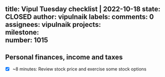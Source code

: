 title:	Vipul Tuesday checklist | 2022-10-18
state:	CLOSED
author:	vipulnaik
labels:	
comments:	0
assignees:	vipulnaik
projects:	
milestone:	
number:	1015
--
## Personal finances, income and taxes

- [x] ~8 minutes: Review stock price and exercise some stock options
